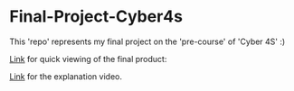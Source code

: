 # Final-Project-Cyber4s

This 'repo' represents my final project on the 'pre-course' of 'Cyber 4S' :)

[Link](https://htmlpreview.github.io/?http://http://127.0.0.1:5500/Final-Project-Cyber4s/Final%20project%20-%20YBO/index.html) for quick viewing of the final product:

[Link](https://youtu.be/yXkfjUHyxso) for the explanation video.
